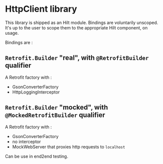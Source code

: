 # HttpClient library

This library is shipped as an Hilt module.
Bindings are voluntarily unscoped. It's up to the user to scope them to the appropriate Hilt 
component, on usage.

Bindings are :

## `Retrofit.Builder` "real", with `@RetrofitBuilder` qualifier

A Retrofit factory with :
- GsonConverterFactory
- HttpLoggingInterceptor

## `Retrofit.Builder` "mocked", with `@MockedRetrofitBuilder` qualifier

A Retrofit factory with :
- GsonConverterFactory
- no interceptor
- MockWebServer that proxies http requests to `localhost`

Can be use in end2end testing.
